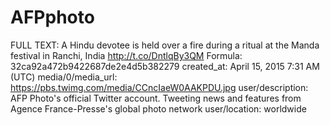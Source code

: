 # AFPphoto

FULL TEXT: A Hindu devotee is held over a fire during a ritual at the Manda festival in Ranchi, India http://t.co/DntlqBy3QM
Formula: 32ca92a472b9422687de2e4d5b382279
created_at: April 15, 2015 7:31 AM (UTC)
media/0/media_url: https://pbs.twimg.com/media/CCncIaeW0AAKPDU.jpg
user/description: AFP Photo's official Twitter account. Tweeting news and features from Agence France-Presse's global photo network
user/location: worldwide